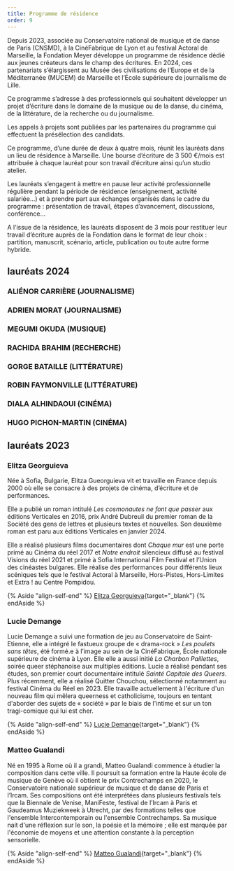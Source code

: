 ```yaml
---
title: Programme de résidence
order: 9
---
```


Depuis 2023, associée au Conservatoire national de musique et de danse de Paris (CNSMD), à la CinéFabrique de Lyon et au festival Actoral de Marseille, la Fondation Meyer développe un programme de résidence dédié aux jeunes créateurs dans le champ des écritures. En 2024, ces partenariats s’élargissent au Musée des civilisations de l’Europe et de la Méditerranée (MUCEM) de Marseille et l’École supérieure de journalisme de Lille.

Ce programme s’adresse à des professionnels qui souhaitent développer un projet d’écriture dans le domaine de la musique ou de la danse, du cinéma, de la littérature, de la recherche ou du journalisme.

Les appels à projets sont publiées par les partenaires du programme qui effectuent la présélection des candidats.

Ce programme, d’une durée de deux à quatre mois, réunit les lauréats dans un lieu de résidence à Marseille. Une bourse d’écriture de 3 500 €/mois est attribuée à chaque lauréat pour son travail d’écriture ainsi qu’un studio atelier.

Les lauréats s’engagent à mettre en pause leur activité professionnelle régulière pendant la période de résidence (enseignement, activité salariée...) et à prendre part aux échanges organisés dans le cadre du programme : présentation de travail, étapes d’avancement, discussions, conférence...

A l’issue de la résidence, les lauréats disposent de 3 mois pour restituer leur travail d’écriture auprès de la Fondation dans le format de leur choix : partition, manuscrit, scénario, article, publication ou toute autre forme hybride.

## lauréats 2024

### <span>ALIÉNOR CARRIÈRE (JOURNALISME)</span>

### <span>ADRIEN MORAT (JOURNALISME)</span>

### <span>MEGUMI OKUDA (MUSIQUE)</span>

### <span>RACHIDA BRAHIM (RECHERCHE)</span>

### <span>GORGE BATAILLE (LITTÉRATURE)</span>

### <span>ROBIN FAYMONVILLE (LITTÉRATURE)</span>

### <span>DIALA ALHINDAOUI (CINÉMA)</span>

### <span>HUGO PICHON-MARTIN (CINÉMA)</span>

## lauréats 2023

### <span>Elitza Georguieva</span>

Née à Sofia, Bulgarie, Elitza Gueorguieva vit et travaille en France depuis 2000 où elle se consacre à des projets de cinéma, d’écriture et de performances.

Elle a publié un roman intitulé _Les cosmonautes ne font que passer_ aux éditions Verticales en 2016, prix André Dubreuil du premier roman de la Société des gens de lettres et plusieurs textes et nouvelles. Son deuxième roman est paru aux éditions Verticales en janvier 2024.

Elle a réalisé plusieurs films documentaires dont _Chaque mur_ est une porte primé au Cinéma du réel 2017 et _Notre endroit_ silencieux diffusé au festival Visions du réel 2021 et primé à Sofia International Film Festival et l’Union des cinéastes bulgares. Elle réalise des performances pour différents lieux scéniques tels que le festival Actoral à Marseille, Hors-Pistes, Hors-Limites et Extra ! au Centre Pompidou.

{% Aside "align-self-end" %}
[Elitza Georguieva](/actualites/elitza-gueorguieva,-ou-la-langue-en-jeu){target="\_blank"}
{% endAside %}

### <span>Lucie Demange</span>

Lucie Demange a suivi une formation de jeu au Conservatoire de Saint-Etienne, elle a intégré le fastueux groupe de « drama-rock » _Les poulets sans têtes_, été formé.e à l’image au sein de la CinéFabrique, École nationale supérieure de cinéma à Lyon. Elle elle a aussi initié _La Charbon Paillettes_, soirée queer stéphanoise aux multiples éditions. Lucie a réalisé pendant ses études, son premier court documentaire intitulé _Sainté Capitale des Queers_. Plus récemment, elle a réalisé Quitter Chouchou, sélectionné notamment au festival Cinéma du Réel en 2023. Elle travaille actuellement à l'écriture d'un nouveau film qui mêlera queerness et catholicisme, toujours en tentant d'aborder des sujets de « société » par le biais de l'intime et sur un ton tragi-comique qui lui est cher.

{% Aside "align-self-end" %}
[Lucie Demange](/actualites/lucie-demange,-ou-le-regard-fluide){target="\_blank"}
{% endAside %}

### <span>Matteo Gualandi</span>

Né en 1995 à Rome où il a grandi, Matteo Gualandi commence à étudier la composition dans cette ville. Il poursuit sa formation entre la Haute école de musique de Genève où il obtient le prix Contrechamps en 2020, le Conservatoire nationale supérieur de musique et de danse de Paris et l’Ircam. Ses compositions ont été interprétées dans plusieurs festivals tels que la Biennale de Venise, ManiFeste, festival de l’Ircam à Paris et Gaudeamus Muziekweek à Utrecht, par des formations telles que l'ensemble Intercontemporain ou l'ensemble Contrechamps. Sa musique nait d'une réflexion sur le son, la poésie et la mémoire ; elle est marquée par l'économie de moyens et une attention constante à la perception sensorielle.

{% Aside "align-self-end" %}
[Matteo Gualandi](/actualites/matteo-gualandi,-ou-le-plaisir-de-la-composition/){target="\_blank"}
{% endAside %}
